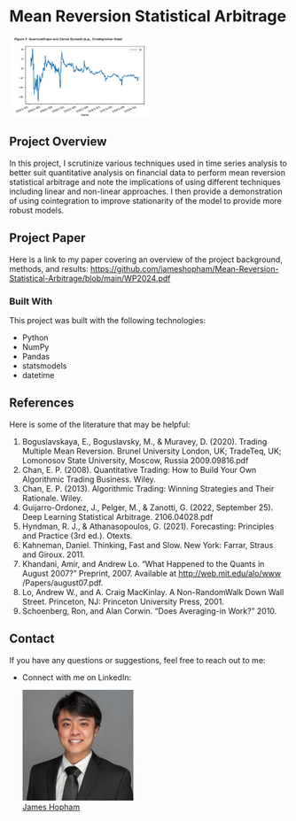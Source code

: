 # Mean Reversion Statistical Arbitrage
<div>
<img src="./images/Cointegrationfigure.png" width="50%"/>

## Project Overview
In this project, I scrutinize various techniques used in time series analysis to better suit 
quantitative analysis on financial data to perform mean reversion statistical arbitrage
and note the implications of using different techniques including linear and non-linear
approaches.  I then provide a demonstration of using cointegration to improve stationarity
of the model to provide more robust models.  

## Project Paper
Here is a link to my paper covering an overview of the project background, methods, and results:
https://github.com/jameshopham/Mean-Reversion-Statistical-Arbitrage/blob/main/WP2024.pdf

### Built With

This project was built with the following technologies:

- Python
- NumPy
- Pandas
- statsmodels
- datetime


## References
Here is some of the literature that may be helpful:

1. Boguslavskaya, E., Boguslavsky, M., & Muravey, D. (2020). Trading Multiple Mean
Reversion. Brunel University London, UK; TradeTeq, UK; Lomonosov State University,
Moscow, Russia
2009.09816.pdf
2. Chan, E. P. (2008). Quantitative Trading: How to Build Your Own Algorithmic Trading
Business. Wiley.
3. Chan, E. P. (2013). Algorithmic Trading: Winning Strategies and Their Rationale. Wiley.
4. Guijarro-Ordonez, J., Pelger, M., & Zanotti, G. (2022, September 25). Deep Learning
Statistical Arbitrage.
2106.04028.pdf
5. Hyndman, R. J., & Athanasopoulos, G. (2021). Forecasting: Principles and Practice (3rd
ed.). Otexts.
6. Kahneman, Daniel. Thinking, Fast and Slow. New York: Farrar, Straus and Giroux. 2011.
7. Khandani, Amir, and Andrew Lo. “What Happened to the Quants in August 2007?”
Preprint, 2007. Available at http://web.mit.edu/alo/www /Papers/august07.pdf.
8. Lo, Andrew W., and A. Craig MacKinlay. A Non-RandomWalk Down Wall Street.
Princeton, NJ: Princeton University Press, 2001.
9. Schoenberg, Ron, and Alan Corwin. “Does Averaging-in Work?” 2010.


## Contact

If you have any questions or suggestions, feel free to reach out to me:

- Connect with me on LinkedIn:



    <img src="./images/1706388570200.jpeg" alt="James Hopham">
    <br>
    <a href="https://www.linkedin.com/in/james-hopham-2440352a5/" target="_blank">James Hopham</a>
